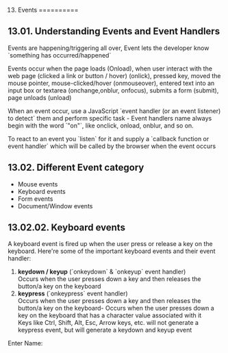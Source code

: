 13. Events
==========

13.01. Understanding Events and Event Handlers
----------------------------------------------

Events are happening/triggering all over, Event lets the developer know \`something has occurred/happened\`

Events occur when the page loads (Onload), when user interact with the web page (clicked a link or button / hover) (onlick), pressed key, moved the mouse pointer, mouse-clicked/hover (onmouseover), entered text into an input box or textarea (onchange,onblur, onfocus), submits a form (submit), page unloads (unload)

When an event occur, use a JavaScript \`event handler (or an event listener) to detect\` them and perform specific task - Event handlers name always begin with the word \`"on"\`, like onclick, onload, onblur, and so on.

To react to an event you \`listen\` for it and supply a \`callback function or event handler\` which will be called by the browser when the event occurs

13.02. Different Event category
-------------------------------

-   Mouse events
-   Keyboard events
-   Form events
-   Document/Window events

13.02.02. Keyboard events
-------------------------

A keyboard event is fired up when the user press or release a key on the keyboard. Here're some of the important keyboard events and their event handler:

1.  **keydown / keyup** (\`onkeydown\` & \`onkeyup\` event handler)  
    Occurs when the user presses down a key and then releases the button/a key on the keyboard
2.  **keypress** (\`onkeypress\` event handler)  
    Occurs when the user presses down a key and then releases the button/a key on the keyboard- Occurs when the user presses down a key on the keyboard that has a character value associated with it  
    Keys like Ctrl, Shift, Alt, Esc, Arrow keys, etc. will not generate a keypress event, but will generate a keydown and keyup event  

Enter Name:
